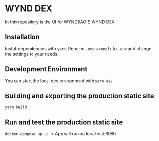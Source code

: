 # WYND DEX

In this repository is the UI for WYNDDAO'S WYND DEX.

## Installation

Install dependencies with `yarn`. 
Rename `.env.example` to `.env` and change the settings to your needs.

## Development Environment
 
You can start the local dev environment with `yarn dev`.

## Building and exporting the production static site

`yarn build`

## Run and test the production static site

`docker-compose up -d` 
-> App will run on localhost:8080

   
  
 
 

